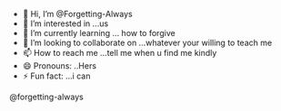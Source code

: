 - 👋 Hi, I’m @Forgetting-Always
- 👀 I’m interested in ...us
- 🌱 I’m currently learning ... how to forgive
- 💞️ I’m looking to collaborate on ...whatever your willing to teach me
- 📫 How to reach me ...tell me when u find me kindly
- 😄 Pronouns: ..Hers
- ⚡ Fun fact: ...i can 

<!---forgive
Forgetting-Always/Forgetting-Always is a ✨ special ✨ repository because its `README.md` (this file) appears on your GitHub profile.
You can click the Preview link to take a look at your changes.
--->@forgetting-always
